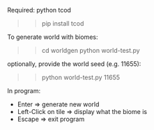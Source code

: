 Required: python tcod
  >> pip install tcod

To generate world with biomes:
  >> cd worldgen
  >> python world-test.py

optionally, provide the world seed (e.g. 11655):
  >> python world-test.py 11655

In program:
  * Enter                 => generate new world
  * Left-Click on tile    => display what the biome is
  * Escape                => exit program
